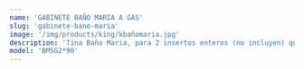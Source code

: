 ```yaml
---
name: 'GABINETE BAÑO MARIA A GAS'
slug: 'gabinete-bano-maria'
image: '/img/products/king/kbañomaria.jpg'
description: 'Tina Baño Maria, para 2 insertos enteros (no incluyen) quemador a gas aluminio, placa deflectora de calor. Contratina en lámina galvanizada calibre 20, aislada con 1" de lana mineral. Contra para drenaje, entrada de agua. Repisa contra estornudos con cristal de 6mm. Repisa frontal para platos. Fabricadas la cubierta en lámina de acero inoxidable calibre 18 tina, piso y costados mismo material calibre 18 y 20. Monta patas de tubo de acero inoxidable calibre 18 y regatones niveladores.'
model: 'BMSG2*90'
---
```

